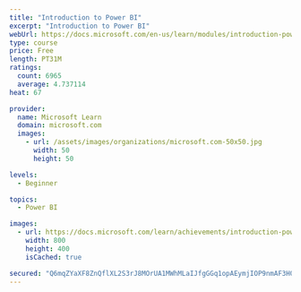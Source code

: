 ```yaml
---
title: "Introduction to Power BI"
excerpt: "Introduction to Power BI"
webUrl: https://docs.microsoft.com/en-us/learn/modules/introduction-power-bi/
type: course
price: Free
length: PT31M
ratings:
  count: 6965
  average: 4.737114
heat: 67

provider:
  name: Microsoft Learn
  domain: microsoft.com
  images:
    - url: /assets/images/organizations/microsoft.com-50x50.jpg
      width: 50
      height: 50

levels:
  - Beginner

topics:
  - Power BI

images:
  - url: https://docs.microsoft.com/learn/achievements/introduction-power-bi-social.png
    width: 800
    height: 400
    isCached: true

secured: "Q6mqZYaXF8ZnQflXL2S3rJ8MOrUA1MWhMLaIJfgGGq1opAEymjIOP9nmAF3H0ocjXJ5gAzaq1391951Lw/8YA4khXgqfb/Et2tpf9O6j/f0mzSnCjmyjieW+9mTpehNgmIYKqWAeGHVsE087Y5zqYw5FCbH9QyFBXTPLUcTscwid2AQbOmclfEnNyg6uuhoVVslfrMO5ATISiGInt89qhzwWh/OhE3zPZcVL8Fr/i9PCpiVkiGtDo0/tkNdQUAE0GhHjfWmDk8mHwyFhTJDYfTf6Np9/cg//3WhnayDdaiccqJVWsrp1vwMAIFNCFk4R2VzIeqvWWg9MIowPctjQov/hgiHX8dQvPBV094nIRDPWxf5ijuyYTac4zWStUGevY/x2v61U/VNwh1al6rIr6agP7k0llnvVAd3am3yjKf0=;SoAEs2pCAGtmV48xssy2hQ=="
---
```


